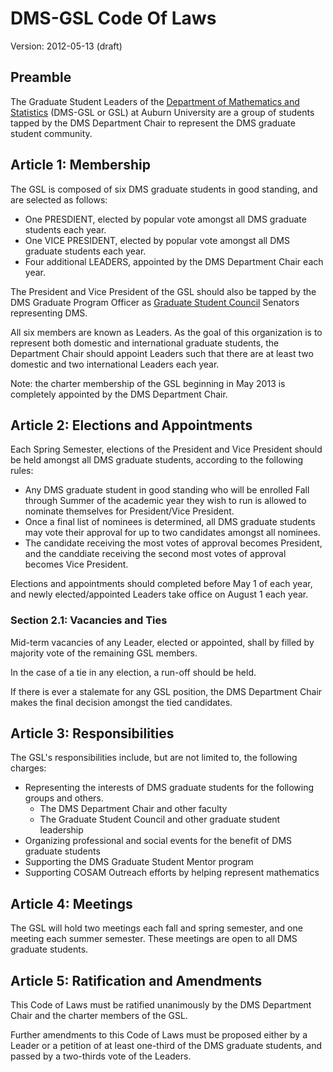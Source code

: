 DMS-GSL Code Of Laws
===================

Version: 2012-05-13 (draft)

## Preamble

The Graduate Student Leaders of the [Department of Mathematics and Statistics](http://www.auburn.edu/cosam/departments/math/) (DMS-GSL or GSL) at Auburn University are a group of students tapped by the DMS Department Chair to represent the DMS graduate student community.

## Article 1: Membership

The GSL is composed of six DMS graduate students in good standing, and are selected as follows:

* One PRESDIENT, elected by popular vote amongst all DMS graduate students each year.
* One VICE PRESIDENT, elected by popular vote amongst all DMS graduate students each year.
* Four additional LEADERS, appointed by the DMS Department Chair each year.

The President and Vice President of the GSL should also be tapped by the DMS Graduate Program Officer as [Graduate Student Council](http://www.auburn.edu/gsc/) Senators representing DMS.

All six members are known as Leaders. As the goal of this organization is to represent both domestic and international graduate students, the Department Chair should appoint Leaders such that there are at least two domestic and two international Leaders each year.

Note: the charter membership of the GSL beginning in May 2013 is completely appointed by the DMS Department Chair.

## Article 2: Elections and Appointments

Each Spring Semester, elections of the President and Vice President should be held amongst all DMS graduate students, according to the following rules:

* Any DMS graduate student in good standing who will be enrolled Fall through Summer of the academic year they wish to run is allowed to nominate themselves for President/Vice President.
* Once a final list of nominees is determined, all DMS graduate students may vote their approval for up to two candidates amongst all nominees.
* The candidate receiving the most votes of approval becomes President, and the canddiate receiving the second most votes of approval becomes Vice President.

Elections and appointments should completed before May 1 of each year, and newly elected/appointed Leaders take office on August 1 each year.

### Section 2.1: Vacancies and Ties

Mid-term vacancies of any Leader, elected or appointed, shall by filled by majority vote of the remaining GSL members.

In the case of a tie in any election, a run-off should be held.

If there is ever a stalemate for any GSL position, the DMS Department Chair makes the final decision amongst the tied candidates.

## Article 3: Responsibilities

The GSL's responsibilities include, but are not limited to, the following charges:

* Representing the interests of DMS graduate students for the following groups and others.
    - The DMS Department Chair and other faculty
    - The Graduate Student Council and other graduate student leadership
* Organizing professional and social events for the benefit of DMS graduate students
* Supporting the DMS Graduate Student Mentor program
* Supporting COSAM Outreach efforts by helping represent mathematics

## Article 4: Meetings

The GSL will hold two meetings each fall and spring semester, and one meeting each summer semester. These meetings are open to all DMS graduate students.

## Article 5: Ratification and Amendments

This Code of Laws must be ratified unanimously by the DMS Department Chair and the charter members of the GSL.

Further amendments to this Code of Laws must be proposed either by a Leader or a petition of at least one-third of the DMS graduate students, and passed by a two-thirds vote of the Leaders.
